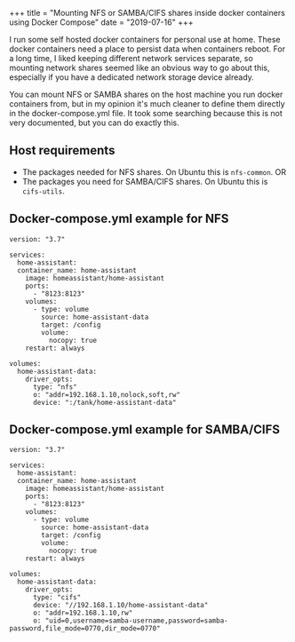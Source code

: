 +++
title = "Mounting NFS or SAMBA/CIFS shares inside docker containers using Docker Compose"
date = "2019-07-16"
+++


I run some self hosted docker containers for personal use at home. These docker containers need a place to persist data when containers reboot. For a long time, I liked keeping different network services separate, so mounting network shares seemed like an obvious way to go about this, especially if you have a dedicated network storage device already.

You can mount NFS or SAMBA shares on the host machine you run docker containers from, but in my opinion it's much cleaner to define them directly in the docker-compose.yml file. It took some searching because this is not very documented, but you can do exactly this.


## Host requirements
* The packages needed for NFS shares. On Ubuntu this is `nfs-common`.
OR
* The packages you need for SAMBA/CIFS shares. On Ubuntu this is `cifs-utils`.



## Docker-compose.yml example for NFS

```
version: "3.7"

services:
  home-assistant:
  container_name: home-assistant
    image: homeassistant/home-assistant
    ports:
      - "8123:8123"
    volumes:
      - type: volume
        source: home-assistant-data
        target: /config
        volume:
          nocopy: true
    restart: always

volumes:
  home-assistant-data:
    driver_opts:
      type: "nfs"
      o: "addr=192.168.1.10,nolock,soft,rw"
      device: ":/tank/home-assistant-data"

```

## Docker-compose.yml example for SAMBA/CIFS

```
version: "3.7"

services:
  home-assistant:
  container_name: home-assistant
    image: homeassistant/home-assistant
    ports:
      - "8123:8123"
    volumes:
      - type: volume
        source: home-assistant-data
        target: /config
        volume:
          nocopy: true
    restart: always

volumes:
  home-assistant-data:
    driver_opts:
      type: "cifs"
      device: "//192.168.1.10/home-assistant-data"
      o: "addr=192.168.1.10,rw"
      o: "uid=0,username=samba-username,password=samba-password,file_mode=0770,dir_mode=0770"
```

